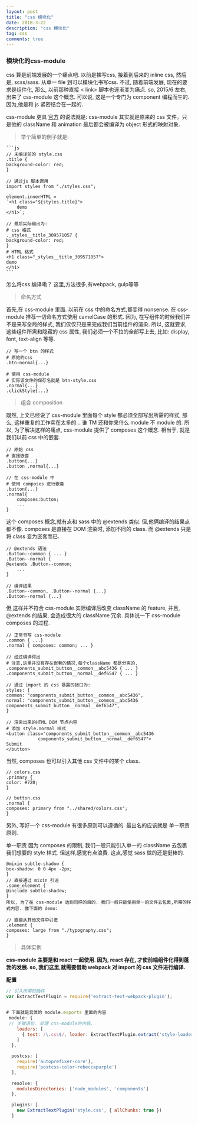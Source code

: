 ```yaml
---
layout: post
title: "css 模块化"
date: 2018-3-22
description: "css 模块化"
tag: css
comments: true
---
```


### 模块化的css-module

css 算是前端发展的一个痛点吧. 以前是裸写css, 接着到后来的 inline css, 然后是, scss/sass. 从单一 file 到可以模块化书写css. 不过, 随着前端发展, 现在的要求是组件化, 那么, 以前那种直接 < link> 脚本也逐渐变为痛点. so, 2015/6 左右, 出来了 css-module 这个概念. 可以说, 这是一个专门为 component 编程而生的. 因为,他是和 js 紧密结合在一起的. 

css-module 更具 [官方](https://github.com/css-modules/css-modules) 的说法就是: css-module 其实就是原来的 css 文件。只是他的 className 和 animation 最后都会被编译为 object 形式的映射对象.

> 举个简单的例子就是:

    ```js
    // 未编译前的 style.css
    .title {
    background-color: red;
    }

    // 通过js 脚本调用
    import styles from "./styles.css";

    element.innerHTML = 
    `<h1 class="${styles.title}">
        demo
    </h1>`;

    // 最后实际输出为:
    # css 格式
    ._styles__title_309571057 {
    background-color: red;
    }
    # HTML 格式
    <h1 class="_styles__title_309571057">
    demo
    </h1>
    ```

怎么将css 编译嘞？ 这里,方法很多,有webpack, gulp等等

> 命名方式

首先,在 css-module 里面. 以前在 css 中的命名方式,都变得 nonsense. 在 css-module 推荐一切命名方式使用 camelCase 的形式. 因为, 在写组件的时候我们并不是来写全局的样式, 我们仅仅只是来完成我们当前组件的渲染. 所以, 这就要求, 这些组件所需和隐藏的 css 属性, 我们必须一个不拉的全部写上去, 比如: display, font, text-align 等等.

    // 写一个 btn 的样式
    # 原始的css
    .btn-normal{...}

    # 使用 css-module
    # 实际该文件的保存名就是 btn-style.css
    .normal{...}
    .clickStyle{...}

> 组合 composition

既然, 上文已经说了 css-module 里面每个 style 都必须全部写出所需的样式, 那么, 这样重复的工作实在太多的... 谁 TM 还和你来什么 module 不 module 的. 所以, 为了解决这样的痛点, css-module 提供了 composes 这个概念. 相当于, 就是我们以前 css 中的嵌套.

    // 原始 css
    # 直接嵌套
    .button{...}
    .button .normal{...}

    // 在 css-module 中
    # 使用 composes 进行嵌套
    .button{...}
    .normal{
        composes:button;
        ...
    }

这个 composes 概念,就有点和 sass 中的 @extends 类似. 但,他俩编译的结果点都不像. composes 是直接在 DOM 渲染时, 添加不同的 class. 而 @extends 只是将 class 变为嵌套而已.

    // @extends 语法
    .Button--common { ... }
    .Button--normal {
    @extends .Button--common;
        ...
    }

    // 编译结果
    .Button--common, .Button--normal {...}
    .Button--normal {...}

但,这样并不符合 css-module 实际编译后改变 className 的 feature, 并且, @extends 的结果, 会造成很大的 className 冗余.
具体说一下 css-module composes 的过程.

    // 正常书写 css-module
    .common { ...}
    .normal { composes: common; ... }

    // 经过编译得出
    # 注意,这里并没有存在嵌套的情况,每个className 都是分离的.
    .components_submit_button__common__abc5436 { ... }
    .components_submit_button__normal__def6547 { ... }

    // 通过 import 的 css 暴露的接口为:
    styles: {
    common: "components_submit_button__common__abc5436",
    normal: "components_submit_button__common__abc5436 components_submit_button__normal__def6547",
    }

    // 渲染出来的HTML DOM 节点内容
    # 添加 style.normal 样式
    <button class="components_submit_button__common__abc5436 
                components_submit_button__normal__def6547">
    Submit
    </button>

当然, composes 也可以引入其他 css 文件中的某个 class.

    // colors.css
    .primary {
    color: #720;
    }

    // button.css
    .normal {
    composes: primary from "../shared/colors.css";
    }

另外, 写好一个 css-module 有很多原则可以遵循的. 最出名的应该就是 单一职责原则.

单一职责
因为 composes 的限制, 我们一般只能引入单一的 className 去包裹我们想要的 style 样式. 但这样,感觉有点浪费. 这点,感觉 sass 做的还是挺棒的.

    @mixin subtle-shadow {
    box-shadow: 0 0 4px -2px;
    }
    // 直接通过 mixin 引进
    .some_element {
    @include subtle-shadow;
    }
    所以, 为了在 css-module 达到同样的目的. 我们一般只能使用单一的文件去包裹,所需的样式内容. 像下面的 demo:

    // 直接从其他文件中引进
    .element {
    composes: large from "./typography.css";
    }

> 具体实例

**css-module 主要是和 react 一起使用. 因为, react 存在, 才使前端组件化得到蓬勃的发展. so, 我们这里,就需要借助 webpack 对 import 的 css 文件进行编译.**

**配置**

```js
// 引入所需的插件
var ExtractTextPlugin = require('extract-text-webpack-plugin');


# 下面就是具体的 module.exports 里面的内容
 module: {
 // 关键语句. 处理 css-module的内容.
    loaders: [
      { test: /\.css$/, loader: ExtractTextPlugin.extract('style-loader', 'css-loader?modules&importLoaders=1&localIdentName=[name]__[local]___[hash:base64:5]!postcss-loader') }
    ]
  },

  postcss: [
    require('autoprefixer-core'),
    require('postcss-color-rebeccapurple')
  ],

  resolve: {
    modulesDirectories: ['node_modules', 'components']
  },

  plugins: [
    new ExtractTextPlugin('style.css', { allChunks: true })
  ]
```

